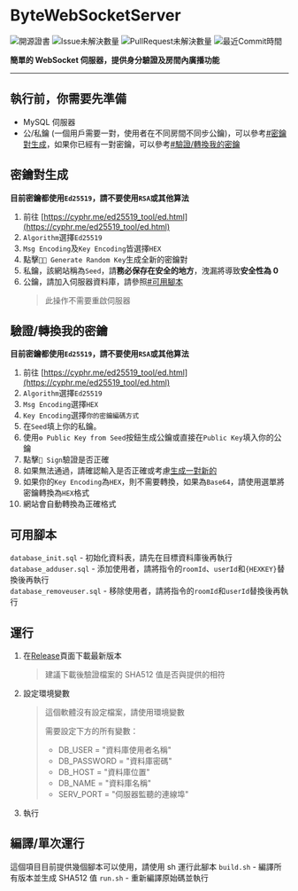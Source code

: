 # ByteWebSocketServer

![開源證書](https://img.shields.io/github/license/Axolotl1000/ByteWebSocketServer) ![Issue未解決數量](https://img.shields.io/github/issues/Axolotl1000/ByteWebSocketServer) ![PullRequest未解決數量](https://img.shields.io/github/issues-pr/Axolotl1000/ByteWebSocketServer) ![最近Commit時間](https://img.shields.io/github/last-commit/Axolotl1000/ByteWebSocketServer)

**簡單的 WebSocket 伺服器，提供身分驗證及房間內廣播功能**

---

## 執行前，你需要先準備

- MySQL 伺服器
- 公/私鑰 (一個用戶需要一對，使用者在不同房間不同步公鑰)，可以參考[#密鑰對生成](#密鑰對生成)，如果你已經有一對密鑰，可以參考[#驗證/轉換我的密鑰](#驗證/轉換我的密鑰)

## 密鑰對生成

**目前密鑰都使用`Ed25519`，請不要使用`RSA`或其他算法**

1. 前往 [https://cyphr.me/ed25519_tool/ed.html](https://cyphr.me/ed25519_tool/ed.html)
2. `Algorithm`選擇`Ed25519`
3. `Msg Encoding`及`Key Encoding`皆選擇`HEX`
4. 點擊`🎲🔑 Generate Random Key`生成全新的密鑰對
5. 私鑰，該網站稱為`Seed`，請**務必保存在安全的地方**，洩漏將導致**安全性為 0**
6. 公鑰，請加入伺服器資料庫，請參照[#可用腳本](#可用腳本)
   > 此操作不需要重啟伺服器

## 驗證/轉換我的密鑰

**目前密鑰都使用`Ed25519`，請不要使用`RSA`或其他算法**

1. 前往 [https://cyphr.me/ed25519_tool/ed.html](https://cyphr.me/ed25519_tool/ed.html)
2. `Algorithm`選擇`Ed25519`
3. `Msg Encoding`選擇`HEX`
4. `Key Encoding`選擇`你的密鑰編碼方式`
5. 在`Seed`填上你的私鑰。
6. 使用`⚙️ Public Key from Seed`按鈕生成公鑰或直接在`Public Key`填入你的公鑰
7. 點擊`🔏 Sign`驗證是否正確
8. 如果無法通過，請確認輸入是否正確或考慮[生成一對新的](#密鑰對生成)
9. 如果你的`Key Encoding`為`HEX`，則不需要轉換，如果為`Base64`，請使用選單將密鑰轉換為`HEX`格式
10. 網站會自動轉換為正確格式

## 可用腳本

`database_init.sql` - 初始化資料表，請先在目標資料庫後再執行  
`database_adduser.sql` - 添加使用者，請將指令的`roomId`、`userId`和`{HEXKEY}`替換後再執行  
`database_removeuser.sql` - 移除使用者，請將指令的`roomId`和`userId`替換後再執行

## 運行

1. 在[Release](https://github.com/Axolotl1000/ByteWebSocketServer/releases)頁面下載最新版本
   > 建議下載後驗證檔案的 SHA512 值是否與提供的相符
2. 設定環境變數
   > 這個軟體沒有設定檔案，請使用環境變數
   >
   > 需要設定下方的所有變數：
   >
   > - DB_USER = "資料庫使用者名稱"
   > - DB_PASSWORD = "資料庫密碼"
   > - DB_HOST = "資料庫位置"
   > - DB_NAME = "資料庫名稱"
   > - SERV_PORT = "伺服器監聽的連線埠"
3. 執行

## 編譯/單次運行

這個項目目前提供幾個腳本可以使用，請使用 sh 運行此腳本
`build.sh` - 編譯所有版本並生成 SHA512 值
`run.sh` - 重新編譯原始碼並執行
